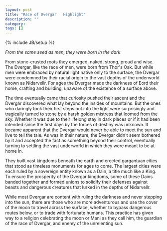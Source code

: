 ```yaml
---
layout: post
title: "Race of Dvergar   Highlight"
description: ""
category: 
tags: []
---
```

{% include JB/setup %}

<em>From the same seed as men, they were born in the dark.</em>

From stone-crusted roots they emerged, naked, strong, proud and wise. The Dvergar, like the race of men, were born from Thor's Oak. But while men were embraced by natural light native only to the surface, the Dvergar were condemned by their racial origin to the vast depths of the underworld known as Nidarvellr. For ages the Dvergar made the darkness of Eord their home, crafting and building, unaware of the existence of a surface above. 

The time eventually came that curiosity pushed their ascent and the Dvergar discovered what lay beyond the insides of mountains. But the ones who daringly took their first steps out into the light were surprisingly and tragically turned to stone by a harsh golden mistress that loomed from the sky. Whether it was due to their lifelong stay in dark places or if it had been intended since the first days by the forces of destiny was unknown. It became apparent that the Dvergar would never be able to meet the sun and live to tell the tale. As was in their nature, the Dvergar didn't seem bothered by it and accepted the fact as something beyond their control, eventually turning to settling the vast underworld in which they were meant to be at home in. 

They built vast kingdoms beneath the earth and erected gargantuan cities that stood as timeless monuments for ages to come. The largest cities were each ruled by a sovereign entity known as a Dain, a title much like a King. To ensure the prosperity of the Dvergar kingdoms, some of these Dains banded together and formed unions to solidify their defenses against beasts and dangerous creatures that lurked in the depths of Nidarvellr. 

While most Dvergar are content with ruling the darkness and never stepping into the sun, there are those who are more adventurous and use the cover of the moon to travel across the surface, whether to bypass dangerous routes below, or to trade with fortunate humans. This practice has given way to a religion celebrating the moon or Mani as they call him, the guardian of the race of Dvergar, and enemy of the unrelenting sun. 